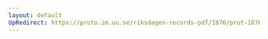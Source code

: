 ```yaml
---
layout: default
UpRedirect: https://pruto.im.uu.se/riksdagen-records-pdf/1876/prot-1876--ak--015/prot-1876--ak--015_029.pdf
---
```

